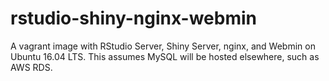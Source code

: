 # rstudio-shiny-nginx-webmin
A vagrant image with RStudio Server, Shiny Server, nginx, and Webmin on Ubuntu 16.04 LTS. This assumes MySQL will be hosted elsewhere, such as AWS RDS.

